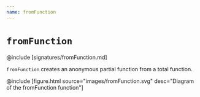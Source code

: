```yaml
---
name: fromFunction
---
```


# `fromFunction`

@include [signatures/fromFunction.md]

`fromFunction` creates an anonymous partial function from a total function.

@include [figure.html source="images/fromFunction.svg" desc="Diagram of the fromFunction function"]
